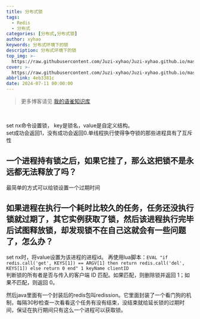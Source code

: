 ```yaml
---
title: 分布式锁
tags:
  - Redis
  - 分布式
categories: [分布式,分布式锁]
author: xyhao
keywords: 分布式环境下的锁
description: 分布式环境下的锁
top_img: >-
  https://raw.githubusercontent.com/Juzi-xyhao/Juzi-xyhao.github.io/master/assets/articleCover/2024-03-24-lock.png
cover: >-
  https://raw.githubusercontent.com/Juzi-xyhao/Juzi-xyhao.github.io/master/assets/articleCover/2024-03-24-lock.png
abbrlink: 4eb3381c
date: 2024-07-11 00:00:00
---
```



> 更多博客请见 [我的语雀知识库](https://www.yuque.com/u41117719/xd1qgc)

<br>

set nx命令设置锁， key是锁名，value是自定义结构。  
set成功会返回1，没有成功会返回0.单线程执行使得争夺锁的那些进程具有了互斥性  

## 一个进程持有锁之后，如果它挂了，那么这把锁不是永远都无法释放了吗？  
最简单的方式可以给锁设置一个过期时间  

## 如果进程在执行一个耗时比较久的任务，任务还没执行锁就过期了，其它实例获取了锁，然后该进程执行完毕后试图释放锁，却发现锁不在自己这就会有一些问题了，怎么办？  

set nx时，将value设置为该进程的进程id。
再使用lua脚本：`EVAL "if redis.call('get', KEYS[1]) == ARGV[1] then return redis.call('del', KEYS[1]) else return 0 end" 1 keyName clientID`  
判断锁的所有者是否与传入的客户端 ID 匹配。如果匹配，则删除锁并返回 1；如果不匹配，则返回 0。

然后java里面有一个封装后的redis包叫redission。它里面封装了一个看门狗的机制，每隔30秒检查一次看看这个任务有没有结束，没结束就给延长锁的过期时间，保证在执行期间只有这么一个进程可以获取锁。
